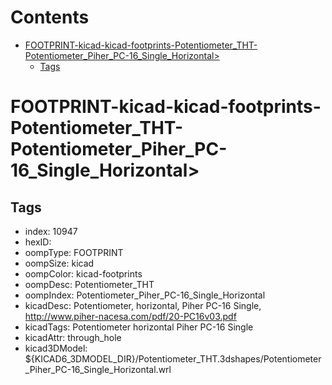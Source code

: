 



Contents
========

* [FOOTPRINT-kicad-kicad-footprints-Potentiometer_THT-Potentiometer_Piher_PC-16_Single_Horizontal>](#footprint-kicad-kicad-footprints-potentiometer_tht-potentiometer_piher_pc-16_single_horizontal)
	* [Tags](#tags)

# FOOTPRINT-kicad-kicad-footprints-Potentiometer_THT-Potentiometer_Piher_PC-16_Single_Horizontal>

## Tags

- index: 10947
- hexID: 
- oompType: FOOTPRINT
- oompSize: kicad
- oompColor: kicad-footprints
- oompDesc: Potentiometer_THT
- oompIndex: Potentiometer_Piher_PC-16_Single_Horizontal
- kicadDesc: Potentiometer, horizontal, Piher PC-16 Single, http://www.piher-nacesa.com/pdf/20-PC16v03.pdf
- kicadTags: Potentiometer horizontal Piher PC-16 Single
- kicadAttr: through_hole
- kicad3DModel: ${KICAD6_3DMODEL_DIR}/Potentiometer_THT.3dshapes/Potentiometer_Piher_PC-16_Single_Horizontal.wrl
